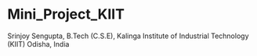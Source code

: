 # Mini_Project_KIIT
Srinjoy Sengupta, B.Tech (C.S.E), Kalinga Institute of Industrial Technology (KIIT) Odisha, India
